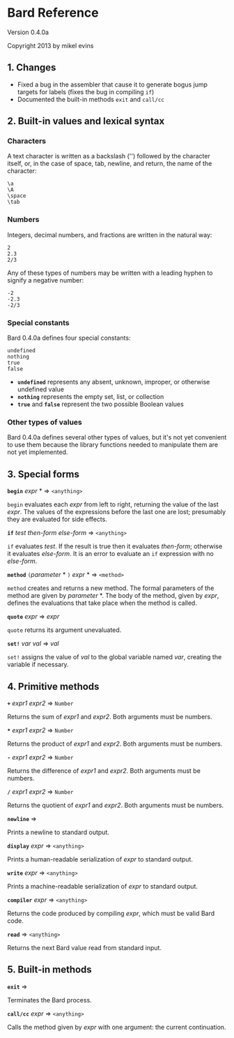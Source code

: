 # Bard Reference

Version 0.4.0a

Copyright 2013 by mikel evins

## 1. Changes

* Fixed a bug in the assembler that cause it to generate bogus jump targets for labels (fixes the bug in compiling `if`)
* Documented the built-in methods `exit` and `call/cc`

## 2. Built-in values and lexical syntax

### Characters

A text character is written as a backslash ('\') followed by the character itself, or, in the case of space, tab, newline, and return, the name of the character:

    \a
    \A
    \space
    \tab

### Numbers

Integers, decimal numbers, and fractions are written in the natural way:

    2
    2.3
    2/3
    
Any of these types of numbers may be written with a leading hyphen to signify a negative number:

    -2
    -2.3
    -2/3    


### Special constants

Bard 0.4.0a defines four special constants:

    undefined
    nothing
    true
    false
    
* **`undefined`** represents any absent, unknown, improper, or otherwise undefined value
* **`nothing`** represents the empty set, list, or collection
* **`true`** and **`false`** represent the two possible Boolean values

### Other types of values

Bard 0.4.0a defines several other types of values, but it's not yet convenient to use them because the library functions needed to manipulate them are not yet implemented.

## 3. Special forms

**`begin`** *expr* * => `<anything>`

`begin` evaluates each *expr* from left to right, returning the value of the last *expr*. The values of the expressions before the last one are lost; presumably they are evaluated for side effects.

**`if`** *test* *then-form* *else-form* => `<anything>`

`if` evaluates *test*. If the result is true then it evaluates *then-form*; otherwise it evaluates *else-form*. It is an error to evaluate an `if` expression with no *else-form*.

**`method`** `(`*parameter* * `)` *expr* * => `<method>`

`method` creates and returns a new method. The formal parameters of the method are given by *parameter* *. The body of the method, given by *expr*, defines the evaluations that take place when the method is called.

**`quote`** *expr* => *expr*

`quote` returns its argument unevaluated.

**`set!`** *var* *val* => *val*

`set!` assigns the value of *val* to the global variable named *var*, creating the variable if necessary.

## 4. Primitive methods

**`+`** *expr1* *expr2* => `Number`

Returns the sum of *expr1* and *expr2*. Both arguments must be numbers.

**`*`** *expr1* *expr2* => `Number`

Returns the product of *expr1* and *expr2*. Both arguments must be numbers.

**`-`** *expr1* *expr2* => `Number`

Returns the difference of *expr1* and *expr2*. Both arguments must be numbers.

**`/`** *expr1* *expr2* => `Number`

Returns the quotient of *expr1* and *expr2*. Both arguments must be numbers.

**`newline`** => 

Prints a newline to standard output.

**`display`** *expr* => `<anything>`

Prints a human-readable serialization of *expr* to standard output.

**`write`** *expr* => `<anything>`

Prints a machine-readable serialization of *expr* to standard output.

**`compiler`** *expr* => `<anything>`

Returns the code produced by compiling *expr*, which must be valid Bard code.

**`read`** => `<anything>`

Returns the next Bard value read from standard input.

## 5. Built-in methods

**`exit`** => 

Terminates the Bard process.

**`call/cc`** *expr* => `<anything>`

Calls the method given by *expr* with one argument: the current continuation.

